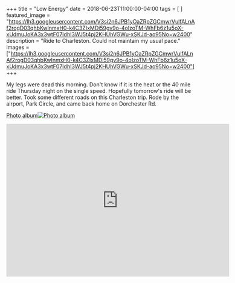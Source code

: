 +++
title =  "Low Energy"
date = 2018-06-23T11:00:00-04:00
tags = [ ]
featured_image = "https://lh3.googleusercontent.com/V3si2n6JPB1yOaZRpZGCmwrVulfALnAf2rogD03qhbKwInmxH0-k4C3ZIxMDi59gv9o-4oIzoTM-WhFb6z1u5oX-xUdmuJoKA3x3wtF07IdhI3WJ5t4pj2KHUhVGWu-xSKJd-ao95No=w2400"
description = "Ride to Charleston. Could not maintain my usual pace."
images = ["https://lh3.googleusercontent.com/V3si2n6JPB1yOaZRpZGCmwrVulfALnAf2rogD03qhbKwInmxH0-k4C3ZIxMDi59gv9o-4oIzoTM-WhFb6z1u5oX-xUdmuJoKA3x3wtF07IdhI3WJ5t4pj2KHUhVGWu-xSKJd-ao95No=w2400"]
+++

My legs were dead this morning. Don't know if it is the heat or the 40 mile ride Thursday night on the single speed. Hopefully tomorrow's ride will be better. Took some different roads on this Charleston trip. Rode by the airport, Park Circle, and came back home on Dorchester Rd.

[Photo album![Photo album](https://lh3.googleusercontent.com/l_ookgnbaKgf7_FvlI7fYCFuJKFTRsdF7lLJy2AV7USv2HKGAM74WYN2dm632r7abMqS-9q4hOjw-RXm89WWSdAob6cKUdSQ-68oT7qEnhwU6P1wmUIVm65yZ0akgRqY_MoNlqbuxBc=w2400)](https://photos.app.goo.gl/gxxWRrb1nvqG4xzP9)

<iframe height='405' width='590' frameborder='0' allowtransparency='true' scrolling='no' src='https://www.strava.com/activities/1656942189/embed/eb58db3a2c4b9fe60fca36ca59d3617c51ae78d2'></iframe>
